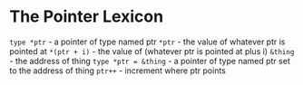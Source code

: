 The Pointer Lexicon
===================

`type *ptr` - a pointer of type named ptr
`*ptr` - the value of whatever ptr is pointed at
`*(ptr + i)` - the value of (whatever ptr is pointed at plus i)
`&thing` - the address of thing
`type *ptr = &thing` - a pointer of type named ptr set to the address of thing
`ptr++` - increment where ptr points


